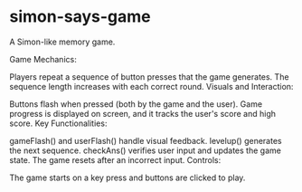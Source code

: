 # simon-says-game
 A Simon-like memory game. 
 
 Game Mechanics:

Players repeat a sequence of button presses that the game generates.
The sequence length increases with each correct round.
Visuals and Interaction:

Buttons flash when pressed (both by the game and the user).
Game progress is displayed on screen, and it tracks the user's score and high score.
Key Functionalities:

gameFlash() and userFlash() handle visual feedback.
levelup() generates the next sequence.
checkAns() verifies user input and updates the game state.
The game resets after an incorrect input.
Controls:

The game starts on a key press and buttons are clicked to play.
